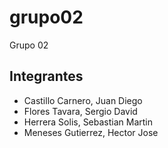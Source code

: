 # grupo02
Grupo 02
## Integrantes
- Castillo Carnero, Juan Diego
- Flores Tavara, Sergio David
- Herrera Solis, Sebastian Martin
- Meneses Gutierrez, Hector Jose